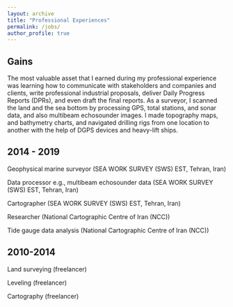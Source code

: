 ```yaml
---
layout: archive
title: "Professional Experiences"
permalink: /jobs/
author_profile: true
---
```


## Gains
The most valuable asset that I earned during my professional experience was learning how to communicate with stakeholders and companies and clients, write professional industrial proposals, deliver Daily Progress Reports (DPRs), and even draft the final reports. As a surveyor, I scanned the land and the sea bottom by processing GPS, total stations, and sonar data, and also multibeam echosounder images. I made topography maps, and bathymetry charts, and navigated drilling rigs from one location to another with the help of DGPS devices and heavy-lift ships.

## 2014 - 2019
 Geophysical marine surveyor (SEA WORK SURVEY (SWS) EST, Tehran, Iran)
 
 Data processor e.g., multibeam echosounder data (SEA WORK SURVEY (SWS) EST, Tehran, Iran)
 
 Cartographer (SEA WORK SURVEY (SWS) EST, Tehran, Iran)
 
 Researcher (National Cartographic Centre of Iran (NCC))
 
 Tide gauge data analysis (National Cartographic Centre of Iran (NCC))
 
## 2010-2014
Land surveying (freelancer)

Leveling (freelancer)

Cartography (freelancer)
